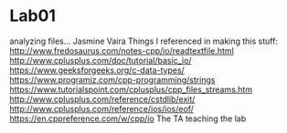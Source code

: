 # Lab01
analyzing files...
Jasmine Vaira
Things I referenced in making this stuff:
http://www.fredosaurus.com/notes-cpp/io/readtextfile.html
http://www.cplusplus.com/doc/tutorial/basic_io/
https://www.geeksforgeeks.org/c-data-types/
https://www.programiz.com/cpp-programming/strings
https://www.tutorialspoint.com/cplusplus/cpp_files_streams.htm
http://www.cplusplus.com/reference/cstdlib/exit/
http://www.cplusplus.com/reference/ios/ios/eof/
https://en.cppreference.com/w/cpp/io
The TA teaching the lab
